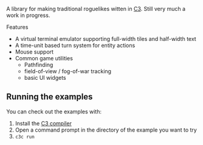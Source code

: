 A library for making traditional roguelikes witten in [C3](https://c3-lang.org). Still very much a work in progress.

Features
- A virtual terminal emulator supporting full-width tiles and half-width text
- A time-unit based turn system for entity actions
- Mouse support
- Common game utilities
    - Pathfinding
    - field-of-view / fog-of-war tracking
    - basic UI widgets

## Running the examples

You can check out the examples with:

1. Install the [C3 compiler](https://c3-lang.org/getting-started/prebuilt-binaries/)
2. Open a command prompt in the directory of the example you want to try
3. `c3c run`
